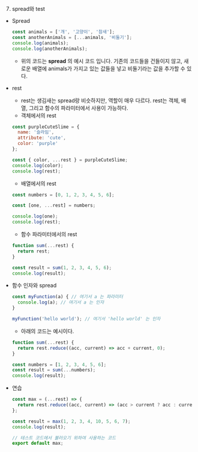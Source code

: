 07. spread와 test

- Spread
    
    ```jsx
    const animals = ['개', '고양이', '참새'];
    const anotherAnimals = [...animals, '비둘기'];
    console.log(animals);
    console.log(anotherAnimals);
    ```
    
    - 위의 코드는 **spread** 의 예시 코드 입니다. 기존의 코드들을 건들이지 않고, 새로운 배열에 animals가 가지고 있는 값들을 넣고 비둘기라는 값을 추가할 수 있다.

- rest
    - rest는 생김새는 spread랑 비슷하지만, 역할이 매우 다르다. rest는 객체, 배열, 그리고 함수의 파라미터에서 사용이 가능하다.
    - 객체에서의 rest
    
    ```jsx
    const purpleCuteSlime = {
      name: '슬라임',
      attribute: 'cute',
      color: 'purple'
    };
    
    const { color, ...rest } = purpleCuteSlime;
    console.log(color);
    console.log(rest);
    ```
    
    - 배열에서의 rest
    
    ```jsx
    const numbers = [0, 1, 2, 3, 4, 5, 6];
    
    const [one, ...rest] = numbers;
    
    console.log(one);
    console.log(rest);
    ```
    
    - 함수 파라미터에서의 rest
    
    ```jsx
    function sum(...rest) {
      return rest;
    }
    
    const result = sum(1, 2, 3, 4, 5, 6);
    console.log(result);
    ```
    
- 함수 인자와 spread
    
    ```jsx
    const myFunction(a) { // 여기서 a 는 파라미터
      console.log(a); // 여기서 a 는 인자
    }
    
    myFunction('hello world'); // 여기서 'hello world' 는 인자
    ```
    
    - 아래의 코드는 예시이다.
    
    ```jsx
    function sum(...rest) {
      return rest.reduce((acc, current) => acc + current, 0);
    }
    
    const numbers = [1, 2, 3, 4, 5, 6];
    const result = sum(...numbers);
    console.log(result);
    ```
    
- 연습
    
    ```jsx
    const max = (...rest) => {
      return rest.reduce((acc, current) => (acc > current ? acc : current));
    };
    
    const result = max(1, 2, 3, 4, 10, 5, 6, 7);
    console.log(result);
    
    // 테스트 코드에서 불러오기 위하여 사용하는 코드
    export default max;
    ```